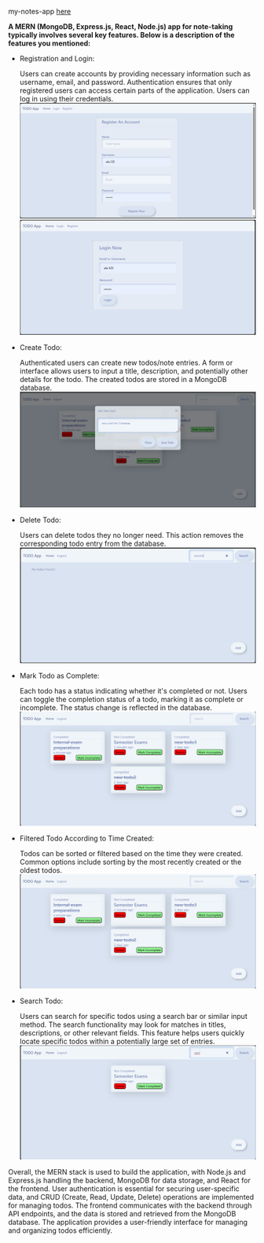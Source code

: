 my-notes-app <a href="https://my-notes-app-cfqp.onrender.com">here</a>

<b> A MERN (MongoDB, Express.js, React, Node.js) app for note-taking typically involves several key features. Below is a description of the features you mentioned:</b>
<ul>
  <li>
    Registration and Login:

Users can create accounts by providing necessary information such as username, email, and password.
Authentication ensures that only registered users can access certain parts of the application.
Users can log in using their credentials.
<img src="https://github.com/sam2611/my-notes-app/blob/main/Screenshot%202023-12-25%20121334.png"/>
<img src="https://github.com/sam2611/my-notes-app/blob/main/Screenshot%202023-12-25%20121315.png"/>
  </li>


  <li>
    Create Todo:

Authenticated users can create new todos/note entries.
A form or interface allows users to input a title, description, and potentially other details for the todo.
The created todos are stored in a MongoDB database.
<img src="https://github.com/sam2611/my-notes-app/blob/main/Screenshot%202023-12-25%20122704.png"/>
  </li>


  <li>
    Delete Todo:

Users can delete todos they no longer need.
This action removes the corresponding todo entry from the database.
<img src="https://github.com/sam2611/my-notes-app/blob/main/Screenshot%202023-12-25%20121254.png"/>
  </li>


  <li>
    Mark Todo as Complete:

Each todo has a status indicating whether it's completed or not.
Users can toggle the completion status of a todo, marking it as complete or incomplete.
The status change is reflected in the database.
<img src="https://github.com/sam2611/my-notes-app/blob/main/Screenshot%202023-12-25%20121213.png"/>

  </li>

  <li>
    Filtered Todo According to Time Created:

Todos can be sorted or filtered based on the time they were created.
Common options include sorting by the most recently created or the oldest todos.
<img src="https://github.com/sam2611/my-notes-app/blob/main/Screenshot%202023-12-25%20121213.png"/>
  </li>


  <li>
    Search Todo:

Users can search for specific todos using a search bar or similar input method.
The search functionality may look for matches in titles, descriptions, or other relevant fields.
This feature helps users quickly locate specific todos within a potentially large set of entries.
<img src="https://github.com/sam2611/my-notes-app/blob/main/Screenshot%202023-12-25%20121234.png"/>
  </li>


</ul>
Overall, the MERN stack is used to build the application, with Node.js and Express.js handling the backend, MongoDB for data storage, and React for the frontend. User authentication is essential for securing user-specific data, and CRUD (Create, Read, Update, Delete) operations are implemented for managing todos. The frontend communicates with the backend through API endpoints, and the data is stored and retrieved from the MongoDB database. The application provides a user-friendly interface for managing and organizing todos efficiently.


